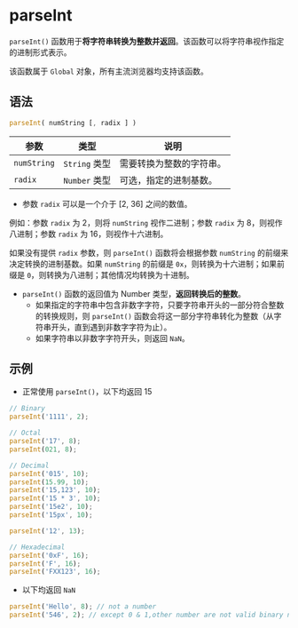 # parseInt

`parseInt()` 函数用于**将字符串转换为整数并返回**。该函数可以将字符串视作指定的进制形式表示。

该函数属于 `Global` 对象，所有主流浏览器均支持该函数。

## 语法

```js
parseInt( numString [, radix ] )
```

| 参数        | 类型          | 说明                     |
| ----------- | ------------- | ------------------------ |
| `numString` | `String` 类型 | 需要转换为整数的字符串。 |
| `radix`     | `Number` 类型 | 可选，指定的进制基数。   |

* 参数 `radix` 可以是一个介于 [2, 36] 之间的数值。

例如：参数 `radix` 为 2，则将 `numString` 视作二进制；参数 `radix` 为 8，则视作八进制；参数 `radix` 为 16，则视作十六进制。

如果没有提供 `radix` 参数，则 `parseInt()` 函数将会根据参数 `numString` 的前缀来决定转换的进制基数。如果 `numString` 的前缀是 `0x`，则转换为十六进制；如果前缀是 `0`，则转换为八进制；其他情况均转换为十进制。

- `parseInt()` 函数的返回值为 Number 类型，**返回转换后的整数**。
  - 如果指定的字符串中包含非数字字符，只要字符串开头的一部分符合整数的转换规则，则 `parseInt()` 函数会将这一部分字符串转化为整数（从字符串开头，直到遇到非数字字符为止）。
  - 如果字符串以非数字字符开头，则返回 `NaN`。

## 示例

- 正常使用 `parseInt()`，以下均返回 15

```js
// Binary
parseInt('1111', 2);

// Octal
parseInt('17', 8);
parseInt(021, 8);

// Decimal
parseInt('015', 10);
parseInt(15.99, 10);
parseInt('15,123', 10);
parseInt('15 * 3', 10);
parseInt('15e2', 10);
parseInt('15px', 10);

parseInt('12', 13);

// Hexadecimal
parseInt('0xF', 16);
parseInt('F', 16);
parseInt('FXX123', 16);
```

- 以下均返回 `NaN`

```js
parseInt('Hello', 8); // not a number
parseInt('546', 2); // except 0 & 1,other number are not valid binary numbers
```
